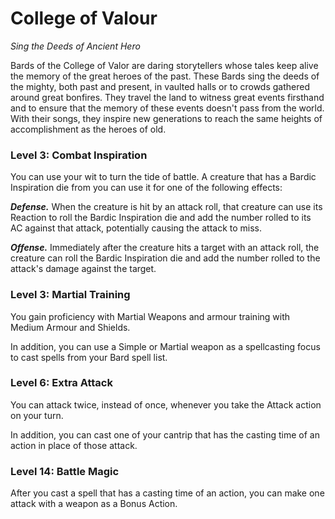 # College of Valour

*Sing the Deeds of Ancient Hero*
 
Bards of the College of Valor are daring storytellers whose tales keep alive the memory of the great heroes of the past. These Bards sing the deeds of the mighty, both past and present, in vaulted halls or to crowds gathered around great bonfires. They travel the land to witness great events firsthand and to ensure that the memory of these events doesn't pass from the world. With their songs, they inspire new generations to reach the same heights of accomplishment as the heroes of old.

### Level 3: Combat Inspiration

You can use your wit to turn the tide of battle. A creature that has a Bardic Inspiration die from you can use it for one of the following effects:

***Defense.*** When the creature is hit by an attack roll, that creature can use its Reaction to roll the Bardic Inspiration die and add the number rolled to its AC against that attack, potentially causing the attack to miss.

***Offense.*** Immediately after the creature hits a target with an attack roll, the creature can roll the Bardic Inspiration die and add the number rolled to the attack's damage against the target.

### Level 3: Martial Training

You gain proficiency with Martial Weapons and armour training with Medium Armour and Shields.

In addition, you can use a Simple or Martial weapon as a spellcasting focus to cast spells from your Bard spell list.

### Level 6: Extra Attack

You can attack twice, instead of once, whenever you take the Attack action on your turn.

In addition, you can cast one of your cantrip that has the casting time of an action in place of those attack.

### Level 14: Battle Magic

After you cast a spell that has a casting time of an action, you can make one attack with a weapon as a Bonus Action.
 
